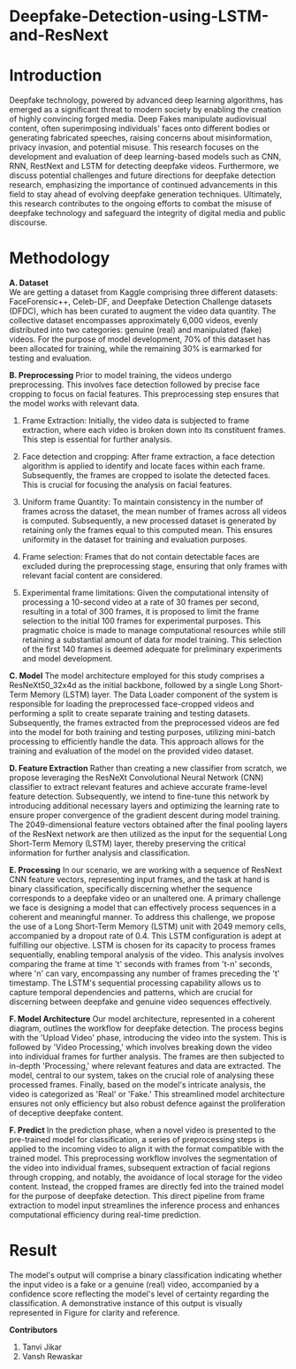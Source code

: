# Deepfake-Detection-using-LSTM-and-ResNext

# Introduction

Deepfake technology, powered by advanced deep learning algorithms, has emerged as a significant threat to modern society by enabling the creation of highly convincing forged media. Deep Fakes manipulate audiovisual content, often superimposing individuals' faces onto different bodies or generating fabricated speeches, raising concerns about misinformation, privacy invasion, and potential misuse. This research focuses on the development and evaluation of deep learning-based models such as CNN, RNN, RestNext and LSTM for detecting deepfake videos. Furthermore, we discuss potential challenges and future directions for deepfake detection research, emphasizing the importance of continued advancements in this field to stay ahead of evolving deepfake generation techniques. Ultimately, this research contributes to the ongoing efforts to combat the misuse of deepfake technology and safeguard the integrity of digital media and public discourse.

# Methodology

**A. Dataset**   
We are getting a dataset from Kaggle comprising three different datasets: FaceForensic++, Celeb-DF, and Deepfake Detection Challenge datasets (DFDC), which has been curated to augment the video data quantity. The collective dataset encompasses approximately 6,000 videos, evenly distributed into two categories: genuine (real) and manipulated (fake) videos. For the purpose of model development, 70% of this dataset has been allocated for training, while the remaining 30% is earmarked for testing and evaluation.

**B. Preprocessing**
Prior to model training, the videos undergo preprocessing. This involves face detection followed by precise face cropping to focus on facial features. This preprocessing step ensures that the model works with relevant data.
1)	Frame Extraction:
Initially, the video data is subjected to frame extraction, where each video is broken down into its constituent frames. This step is essential for further analysis.

2)	Face detection and cropping:
After frame extraction, a face detection algorithm is applied to identify and locate faces within each frame. Subsequently, the frames are cropped to isolate the detected faces. This is crucial for focusing the analysis on facial features.

3)	Uniform frame Quantity:
To maintain consistency in the number of frames across the dataset, the mean number of frames across all videos is computed. Subsequently, a new processed dataset is generated by retaining only the frames equal to this computed mean. This ensures uniformity in the dataset for training and evaluation purposes.

4)	Frame selection:
Frames that do not contain detectable faces are excluded during the preprocessing stage, ensuring that only frames with relevant facial content are considered.

5)	 Experimental frame limitations:
Given the computational intensity of processing a 10-second video at a rate of 30 frames per second, resulting in a total of 300 frames, it is proposed to limit the frame selection to the initial 100 frames for experimental purposes. This pragmatic choice is made to manage computational resources while still retaining a substantial amount of data for model training. This selection of the first 140 frames is deemed adequate for preliminary experiments and model development.

**C. Model** 
The model architecture employed for this study comprises a ResNeXt50_32x4d as the initial backbone, followed by a single Long Short-Term Memory (LSTM) layer. The Data Loader component of the system is responsible for loading the preprocessed face-cropped videos and performing a split to create separate training and testing datasets. Subsequently, the frames extracted from the preprocessed videos are fed into the model for both training and testing purposes, utilizing mini-batch processing to efficiently handle the data. This approach allows for the training and evaluation of the model on the provided video dataset.

**D. Feature Extraction**
Rather than creating a new classifier from scratch, we propose leveraging the ResNeXt Convolutional Neural Network (CNN) classifier to extract relevant features and achieve accurate frame-level feature detection. Subsequently, we intend to fine-tune this network by introducing additional necessary layers and optimizing the learning rate to ensure proper convergence of the gradient descent during model training. The 2049-dimensional feature vectors obtained after the final pooling layers of the ResNext network are then utilized as the input for the sequential Long Short-Term Memory (LSTM) layer, thereby preserving the critical information for further analysis and classification.

**E. Processing**
In our scenario, we are working with a sequence of ResNext CNN feature vectors, representing input frames, and the task at hand is binary classification, specifically discerning whether the sequence corresponds to a deepfake video or an unaltered one. A primary challenge we face is designing a model that can effectively process sequences in a coherent and meaningful manner. To address this challenge, we propose the use of a Long Short-Term Memory (LSTM) unit with 2049 memory cells, accompanied by a dropout rate of 0.4. This LSTM configuration is adept at fulfilling our objective.
LSTM is chosen for its capacity to process frames sequentially, enabling temporal analysis of the video. This analysis involves comparing the frame at time 't' seconds with frames from 't-n' seconds, where 'n' can vary, encompassing any number of frames preceding the 't' timestamp. The LSTM's sequential processing capability allows us to capture temporal dependencies and patterns, which are crucial for discerning between deepfake and genuine video sequences effectively.

**F. Model Architecture**
Our model architecture, represented in a coherent diagram, outlines the workflow for deepfake detection. The process begins with the 'Upload Video' phase, introducing the video into the system. This is followed by 'Video Processing,' which involves breaking down the video into individual frames for further analysis. The frames are then subjected to in-depth 'Processing,' where relevant features and data are extracted. The model, central to our system, takes on the crucial role of analysing these processed frames. Finally, based on the model's intricate analysis, the video is categorized as 'Real' or 'Fake.' This streamlined model architecture ensures not only efficiency but also robust defence against the proliferation of deceptive deepfake content.
 
**F. Predict**
In the prediction phase, when a novel video is presented to the pre-trained model for classification, a series of preprocessing steps is applied to the incoming video to align it with the format compatible with the trained model. This preprocessing workflow involves the segmentation of the video into individual frames, subsequent extraction of facial regions through cropping, and notably, the avoidance of local storage for the video content. Instead, the cropped frames are directly fed into the trained model for the purpose of deepfake detection. This direct pipeline from frame extraction to model input streamlines the inference process and enhances computational efficiency during real-time prediction.

# Result

The model's output will comprise a binary classification indicating whether the input video is a fake or a genuine (real) video, accompanied by a confidence score reflecting the model's level of certainty regarding the classification. A demonstrative instance of this output is visually represented in Figure for clarity and reference.

**Contributors**
1) Tanvi Jikar
2) Vansh Rewaskar
